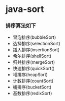 # java-sort

 ### 排序算法如下
* 冒泡排序(bubbleSort) 
* 选择排序(selectionSort)  
* 插入排序(insertionSort) 	
* 希尔排序(shellSort)
* 归并排序(mergeSort)  
* 快速排序(quickSort()  
* 堆排序(heapSort)
* 计数排序(countSort)  
* 桶排序(bucketSort)
* 基数排序(redixSort)   

		
	
